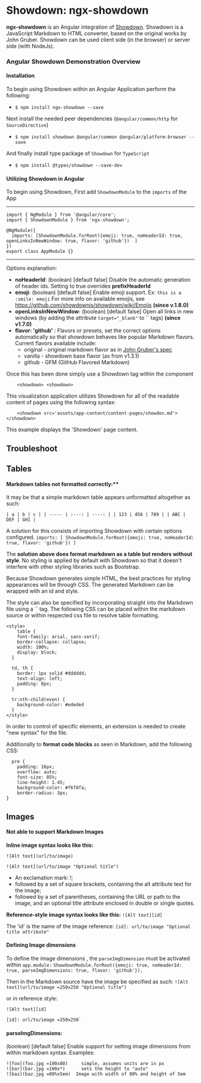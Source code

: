# Showdown: ngx-showdown

**ngx-showdown** is an Angular integration of [Showdown](http://showdownjs.com/). Showdown is a JavaScript Markdown to HTML converter, based on the original works by John Gruber. Showdown can be used client side (in the browser) or server side (with NodeJs).

### Angular Showdown Demonstration Overview

#### Installation

To begin using Showdown within an Angular Application perform the following:

* ```$ npm install ngx-showdown --save```

Next install the needed peer dependencies (``@angular/common/http`` for ``SourceDirective``)

* ``$ npm install showdown @angular/common @angular/platform-browser --save``

And finally install type package of ``Showdown`` for ``TypeScript``

* ``$ npm install @types/showdown --save-dev``



#### Utilizing Showdown in Angular

To begin using Showdown, First add ```ShowdownModule``` to the ```imports``` of the App 

______________________

```
import { NgModule } from '@angular/core';
import { ShowdownModule } from 'ngx-showdown';
 
@NgModule({
  imports: [ShowdownModule.forRoot({emoji: true, noHeaderId: true, openLinksInNewWindow: true, flavor: 'github'})  ]
})
export class AppModule {}
```

__________________

Options explanation: 

- **noHeaderId**: (boolean) [default false] Disable the automatic generation of header ids. Setting to true overrides **prefixHeaderId**
- **emoji**: (boolean) [default false] Enable emoji support. Ex: `this is a :smile: emoji` For more info on available emojis, see https://github.com/showdownjs/showdown/wiki/Emojis **(since v.1.8.0)**
- **openLinksInNewWindow**: (boolean) [default false] Open all links in new windows (by adding the attribute `target="_blank"` to `` tags) **(since v1.7.0)**
- **flavor: 'github'** : Flavors or presets, set the correct options automatically so that showdown behaves like popular Markdown flavors. Current flavors available include:
  - original - original markdown flavor as in [John Gruber's spec](https://daringfireball.net/projects/markdown/)
  - vanilla - showdown base flavor (as from v1.3.1)
  - github - GFM (GitHub Flavored Markdown)



Once this has been done simply use a Showdown tag within the component

```
	<showdown> <showdown>
```



This visualization application utilizes Showdown for all of the readable content of pages using the following syntax:

```
	<showdown src='assets/app-content/content-pages/showdon.md'></showdown>
```

This example displays the 'Showdown' page content.



## Troubleshoot



## Tables

#### Markdown tables not formatted correctly:**

It may be that a simple markdown table appears unformatted altogether as such:

``` 
| a | b | c | | ----- | :---: | ----: | | 123 | 456 | 789 | | ABC | DEF | GHI |
```

A solution for this consists of importing Showdown with certain options configured.
`imports: [ ShowdownModule.forRoot({emoji: true, noHeaderId: true, flavor: 'github'}) ]`

The **solution above does format markdown as a table but renders without style**. No styling is applied by default with Showdown so that it doesn't interfere with other styling libraries such as Bootstrap.

Because Showdown generates simple HTML, the best practices for styling appearances will be through CSS. The generated Markdown can be wrapped with an id and style.

The style can also be specified by incorporating straight into the Markdown file using a `` tag.
The following CSS can be placed within the markdown source or within respected css file to resolve table formatting.

```
<style> 
    table {
    font-family: arial, sans-serif;
    border-collapse: collapse;
    width: 100%;
    display: block;
  }
  
  td, th {
    border: 1px solid #dddddd;
    text-align: left;
    padding: 8px;
  }
  
  tr:nth-child(even) {
    background-color: #ededed
  }
</style>
```

In order to control of specific elements, an extension is needed to create "new syntax" for the file.

Additionally to **format code blocks** as seen in Markdown, add the following CSS:

```
  pre {
    padding: 16px;
    overflow: auto;
    font-size: 85%;
    line-height: 1.45;
    background-color: #f6f8fa;
    border-radius: 3px;
}
```

## Images

#### **Not able to support Markdown Images**

**Inline image syntax looks like this:**

```
![Alt text](url/to/image)

![Alt text](url/to/image "Optional title")
```

- An exclamation mark: !;
- followed by a set of square brackets, containing the alt attribute text for the image;
- followed by a set of parentheses, containing the URL or path to the image, and an optional title attribute enclosed in double or single quotes.

**Reference-style image syntax looks like this:**
`![Alt text][id]`

The 'id' is the name of the image reference:
`[id]: url/to/image "Optional title attribute"`

#### **Defining Image dimensions**

To define the image dimensions , the `parseImgDimension` must be activated within ``app.module:``
`ShowdownModule.forRoot({emoji: true, noHeaderId: true, parseImgDimensions: true, flavor: 'github'}),`

Then in the Markdown source have the image be specified as such:
`![Alt text](url/to/image =250x250 "Optional title")`

or in reference style:

```
![Alt text][id]

[id]: url/to/image =250x250`
```

#### **parseImgDimensions**: 

(boolean) [default false] Enable support for setting image dimensions from within markdown syntax. Examples:

```
![foo](foo.jpg =100x80)     simple, assumes units are in px
![bar](bar.jpg =100x*)      sets the height to "auto"
![baz](baz.jpg =80%x5em)  Image with width of 80% and height of 5em
```